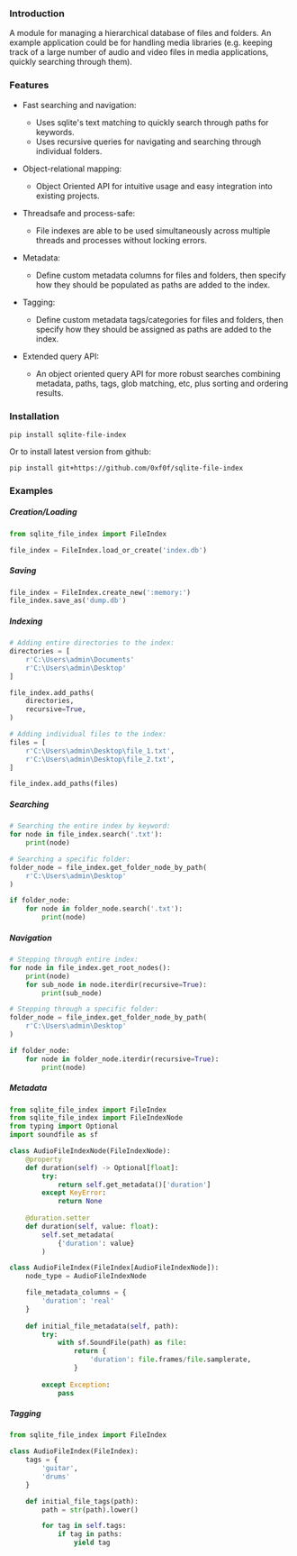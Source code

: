 ### Introduction
A module for managing a hierarchical database of 
files and folders. An example application could be for handling media 
libraries (e.g. keeping track of a large number of audio and video files 
in media applications, quickly searching through them).

### Features
- Fast searching and navigation:
    - Uses sqlite's text matching to quickly search through
    paths for keywords.
    - Uses recursive queries for navigating and searching through
    individual folders.

- Object-relational mapping:
    - Object Oriented API for intuitive usage and easy integration into
    existing projects.
    
- Threadsafe and process-safe:
    - File indexes are able to be used simultaneously across multiple
    threads and processes without locking errors.
    
- Metadata:
    - Define custom metadata columns for files and folders, then
    specify how they should be populated as paths are added to the index.

- Tagging:
    - Define custom metadata tags/categories for files and folders, then
    specify how they should be assigned as paths are added to the index.

- Extended query API:
    - An object oriented query API for more robust searches combining
    metadata, paths, tags, glob matching, etc, plus sorting and ordering 
    results.

### Installation
`pip install sqlite-file-index`

Or to install latest version from github:

`pip install git+https://github.com/0xf0f/sqlite-file-index`

### Examples
##### Creation/Loading
```python
from sqlite_file_index import FileIndex

file_index = FileIndex.load_or_create('index.db')
```

##### Saving
```python
file_index = FileIndex.create_new(':memory:')
file_index.save_as('dump.db')
```

##### Indexing
```python
# Adding entire directories to the index:
directories = [
    r'C:\Users\admin\Documents'
    r'C:\Users\admin\Desktop'
]

file_index.add_paths(
    directories,
    recursive=True,
)
```
```python
# Adding individual files to the index:
files = [
    r'C:\Users\admin\Desktop\file_1.txt',
    r'C:\Users\admin\Desktop\file_2.txt',
]

file_index.add_paths(files)
```

##### Searching
```python
# Searching the entire index by keyword:
for node in file_index.search('.txt'):
    print(node)
```

```python
# Searching a specific folder:
folder_node = file_index.get_folder_node_by_path(
    r'C:\Users\admin\Desktop'
)

if folder_node:
    for node in folder_node.search('.txt'):
        print(node)
```

##### Navigation
```python
# Stepping through entire index:
for node in file_index.get_root_nodes():
    print(node)
    for sub_node in node.iterdir(recursive=True):
        print(sub_node)
```

```python
# Stepping through a specific folder:
folder_node = file_index.get_folder_node_by_path(
    r'C:\Users\admin\Desktop'
)

if folder_node:
    for node in folder_node.iterdir(recursive=True):
        print(node)
```

##### Metadata
```python
from sqlite_file_index import FileIndex
from sqlite_file_index import FileIndexNode
from typing import Optional
import soundfile as sf

class AudioFileIndexNode(FileIndexNode):
    @property
    def duration(self) -> Optional[float]:
        try:
            return self.get_metadata()['duration']
        except KeyError:
            return None
    
    @duration.setter
    def duration(self, value: float):
        self.set_metadata(
            {'duration': value}
        )

class AudioFileIndex(FileIndex[AudioFileIndexNode]):
    node_type = AudioFileIndexNode

    file_metadata_columns = {
        'duration': 'real'
    }
    
    def initial_file_metadata(self, path):
        try:
            with sf.SoundFile(path) as file:
                return {
                    'duration': file.frames/file.samplerate,
                }
        
        except Exception:
            pass
```

##### Tagging
```python
from sqlite_file_index import FileIndex

class AudioFileIndex(FileIndex):
    tags = {
        'guitar',
        'drums'
    }

    def initial_file_tags(path):
        path = str(path).lower()

        for tag in self.tags:
            if tag in paths:
                yield tag
```